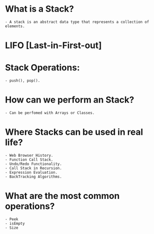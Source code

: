# What is a Stack?
    - A stack is an abstract data type that represents a collection of elements.

# LIFO [Last-in-First-out]

# Stack Operations:
    - push(), pop().

# How can we perform an Stack?
    - Can be perfomed with Arrays or Classes.

# Where Stacks can be used in real life?
    - Web Browser History.
    - Function Call Stack.
    - Undo/Redo Functionality.
    - Call Stack in Recursion.
    - Expression Evaluation.
    - BackTracking Algorithms.

# What are the most common operations?
    - Peek
    - isEmpty
    - Size